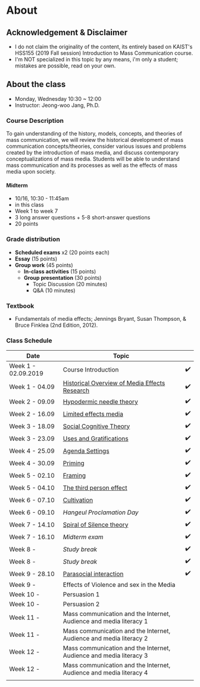 # About 

## Acknowledgement & Disclaimer 

* I do not claim the originality of the content, its entirely based on KAIST's HSS155 (2019 Fall session) Introduction to Mass Communication course.  
* I'm NOT specialized in this topic by any means, i'm only a student; mistakes are possible, read on your own. 

## About the class

* Monday, Wednesday 10:30 ~ 12:00  
* Instructor: Jeong-woo Jang, Ph.D.

### Course Description

To gain understanding of the history, models, concepts, and theories of mass communication, we will review the historical development of mass communication concepts/theories, consider various issues and problems created by the introduction of mass media, and discuss contemporary conceptualizations of mass media. Students will be able to understand mass communication and its processes as well as the effects of mass media upon society.  

#### Midterm

- 10/16, 10:30 - 11:45am
- in this class
- Week 1 to week 7 
- 3 long answer questions + 5-8 short-answer questions
- 20 points



### Grade distribution

* **Scheduled exams** x2 (20 points each)
* **Essay** (15 points)
* **Group work** (45 points)
  * **In-class activities** (15 points)
  * **Group presentation** (30 points)
    * Topic Discussion (20 minutes)
    * Q&A (10 minutes) 

### Textbook

- Fundamentals of media effects; Jennings Bryant, Susan Thompson, & Bruce Finklea (2nd Edition, 2012).

### Class Schedule 

| Date                | Topic                                                        |      |
| ------------------- | ------------------------------------------------------------ | ---- |
| Week 1 - 02.09.2019 | Course Introduction                                          | ✔️    |
| Week 1 - 04.09      | [Historical Overview of Media Effects Research](1)           | ✔️    |
| Week 2 - 09.09      | [Hypodermic needle theory](2)                                | ✔️    |
| Week 2 - 16.09      | [Limited effects media](3)                                   | ✔️    |
| Week 3 - 18.09      | [Social Cognitive Theory](4)                                 | ✔️    |
| Week 3 - 23.09      | [Uses and Gratifications](5)                                 | ✔️    |
| Week 4 - 25.09      | [Agenda Settings](6)                                         | ✔️    |
| Week 4 - 30.09      | [Priming](7)                                                 | ✔️    |
| Week 5 - 02.10      | [Framing](8)                                                 | ✔️    |
| Week 5 - 04.10      | [The third person effect](9)                                 | ✔️    |
| Week 6 - 07.10      | [Cultivation](a1)                                            | ✔️    |
| Week 6 - 09.10      | *Hangeul Proclamation Day*                                   | ✔️    |
| Week 7 - 14.10      | [Spiral of Silence theory](a2)                               | ✔️    |
| Week 7 - 16.10      | *Midterm exam*                                               | ✔️    |
| Week 8 -            | *Study break*                                                | ✔️    |
| Week 8 -            | *Study break*                                                | ✔️    |
| Week 9 - 28.10      | [Parasocial interaction](/a3/)                               | ✔️    |
| Week 9 -            | Effects of Violence and sex in the Media                     |      |
| Week 10 -           | Persuasion 1                                                 |      |
| Week 10 -           | Persuasion 2                                                 |      |
| Week 11 -           | Mass communication and the Internet, Audience and media literacy 1 |      |
| Week 11 -           | Mass communication and the Internet, Audience and media literacy 2 |      |
| Week 12 -           | Mass communication and the Internet, Audience and media literacy 3 |      |
| Week 12 -           | Mass communication and the Internet, Audience and media literacy 4 |      |
|                     |                                                              |      |

